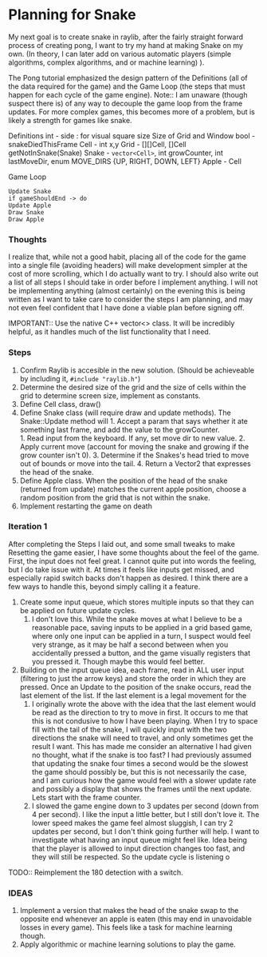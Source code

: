 # Planning for Snake

My next goal is to create snake in raylib, after the fairly straight forward process of creating pong, I want to try my hand at making Snake on my own.
(In theory, I can later add on various automatic players (simple algorithms, complex algorithms, and or machine learning) ).

The Pong tutorial emphasized the design pattern of the Definitions (all of the data required for the game) and the Game Loop (the steps that must happen for each cycle of the game engine). Note:: I am unaware (though suspect there is) of any way to decouple the game loop from the frame updates. For more complex games, this becomes more of a problem, but is likely a strength for games like snake.

Definitions
    int     - side : for visual square size
    Size of Grid and Window
    bool    - snakeDiedThisFrame
    Cell    - int x,y
    Grid    - [][]Cell, []Cell getNotInSnake(Snake)
    Snake   - `vector<Cell>`, int growCounter, int lastMoveDir, enum MOVE_DIRS {UP, RIGHT, DOWN, LEFT}
    Apple   - Cell


    

Game Loop

    Update Snake
    if gameShouldEnd -> do
    Update Apple
    Draw Snake
    Draw Apple


### **Thoughts**

I realize that, while not a good habit, placing all of the code for the game into a single file (avoiding headers) will make development simpler at the cost of more scrolling, which I do actually want to try.
I should also write out a list of all steps I should take in order before I implement anything. I will not be implementing anything (almost certainly) on the evening this is being written as I want to take care to consider the steps I am planning, and may not even feel confident that I have done a viable plan before signing off.

IMPORTANT:: Use the native C++ vector<> class. It will be incredibly helpful, as it handles much of the list functionality that I need.

### **Steps**
1. Confirm Raylib is accesible in the new solution. (Should be achieveable by including it, `#include "raylib.h"`) 
2. Determine the desired size of the grid and the size of cells within the grid to determine screen size, implement as constants. 
3. Define Cell class, draw() 
4. Define Snake class (will require draw and update methods).
    The Snake::Update method will
        1. Accept a param that says whether it ate something last frame, and add the value to the growCounter.   
        1. Read input from the keyboard. If any, set move dir to new value.
        2. Apply current move (account for moving the snake and growing if the grow counter isn't 0).
        3. Determine if the Snakes's head tried to move out of bounds or move into the tail.
        4. Return a Vector2 that expresses the head of the snake.
5. Define Apple class. When the position of the head of the snake (returned from update) matches the current apple position, choose a random position from the grid that is not within the snake.
6. Implement restarting the game on death

### **Iteration 1**
After completing the Steps I laid out, and some small tweaks to make Resetting the game easier, I have some thoughts about the feel of the game.
First, the input does not feel great. I cannot quite put into words the feeling, but I do take issue with it.
At times it feels like inputs get missed, and especially rapid switch backs don't happen as desired.
I think there are a few ways to handle this, beyond simply calling it a feature.
1. Create some input queue, which stores multiple inputs so that they can be applied on future update cycles.
    1. I don't love this. While the snake moves at what I believe to be a reasonable pace, saving inputs to be applied in a grid based game, where only one input can be applied in a turn, I suspect would feel very strange, as it may be half a second between when you accidentally pressed a button, and the game visually registers that you pressed it. Though maybe this would feel better.
2. Building on the input queue idea, each frame, read in ALL user input (filtering to just the arrow keys) and store the order in which they are pressed. Once an Update to the position of the snake occurs, read the last element of the list. If the last element is a legal movement for the 
    1. I originally wrote the above with the idea that the last element would be read as the direction to try to move in first. It occurs to me that this is not condusive to how I have been playing. When I try to space fill with the tail of the snake, I will quickly input with the two directions the snake will need to travel, and only sometimes get the result I want. This has made me consider an alternative I had given no thought, what if the snake is too fast? I had previously assumed that updating the snake four times a second would be the slowest the game should possibly be, but this is not necessarily the case, and I am curious how the game would feel with a slower update rate and possibly a display that shows the frames until the next update. Lets start with the frame counter.
    2. I slowed the game engine down to 3 updates per second (down from 4 per second). I like the input a little better, but I still don't love it. The lower speed makes the game feel almost sluggish, I can try 2 updates per second, but I don't think going further will help. I want to investigate what having an input queue might feel like. Idea being that the player is allowed to input direction changes too fast, and they will still be respected. So the update cycle is listening o

TODO:: Reimplement the 180 detection with a switch.

### **IDEAS**

1. Implement a version that makes the head of the snake swap to the opposite end whenever an apple is eaten (this may end in unavoidable losses in every game). This feels like a task for machine learning though.
2. Apply algorithmic or machine learning solutions to play the game.
